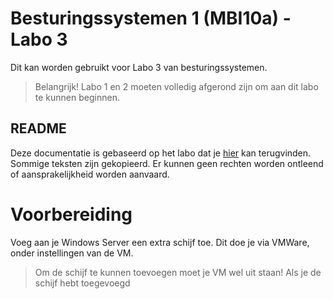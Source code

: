 # Besturingssystemen 1 (MBI10a) - Labo 3

Dit kan worden gebruikt voor Labo 3 van besturingssystemen.
> Belangrijk! Labo 1 en 2 moeten volledig afgerond zijn om aan dit labo te kunnen beginnen.

## README
Deze documentatie is gebaseerd op het labo dat je [hier](https://github.com/swenr/operating-systems/tree/master/Storage%2C%20Shares%20en%20rechten) kan terugvinden.
Sommige teksten zijn gekopieerd.
Er kunnen geen rechten worden ontleend of aansprakelijkheid worden aanvaard.

# Voorbereiding
Voeg aan je Windows Server een extra schijf toe. Dit doe je via VMWare, onder instellingen van de VM.
> Om de schijf te kunnen toevoegen moet je VM wel uit staan!
Als je de schijf hebt toegevoegd
<!--stackedit_data:
eyJoaXN0b3J5IjpbLTIwOTc0NjU0Miw5OTYxODY0MzVdfQ==
-->